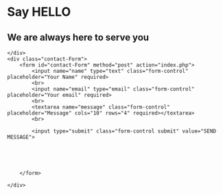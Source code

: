 <!DOCTYPE html>
<html lang="en">
<head>
    <meta charset="UTF-8">
    <meta name="viewport" content="width=device-width, initial-scale=1.0">
    <title>CONTACT FORM DESIGN</title>
    <link rel="stylesheet" type="text/css" href="style.css">
</head>
<body>
    <div class="Contact-Title">
        <h1>Say HELLO </h1>
        <h2>We are always here to serve you</h2>

    </div>
    <div class="contact-Form">
        <form id="contact-Form" method="post" action="index.php">
            <input name="name" type="text" class="form-control" placeholder="Your Name" required>
            <br>
            <input name="email" type="email" class="form-control" placeholder="Your email" required>
            <br>
            <textarea name="message" class="form-control" placeholder="Message" cols="10" rows="4" required></textarea>
            <br>

            <input type="submit" class="form-control submit" value="SEND MESSAGE">





        </form>

    </div>
</body>
</html>


